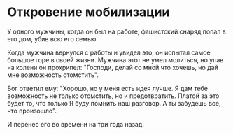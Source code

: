 # Откровение мобилизации

У одного мужчины, когда он был на работе, фашистский снаряд попал в его дом, убив всю его семью.

Когда мужчина вернулся с работы и увидел это, он испытал самое большое горе в своей жизни. Мужчина этот не умел молиться, но упав на колени он прохрипел: "Господи, делай со мной что хочешь, но дай мне возможность отомстить".

Бог ответил ему: "Хорошо, но у меня есть идея лучше. Я дам тебе возможность не только отомстить, но и предотвратить. Платой за это будет то, что только Я буду помнить наш разговор. А ты забудешь все, что произошло".

И перенес его во времени на три года назад.
